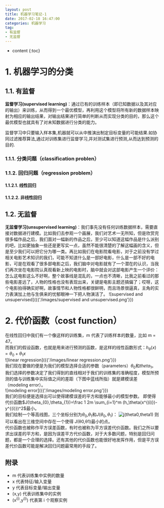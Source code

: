 ```yaml
---
layout: post
title: 机器学习笔记-1
date: 2017-02-18 16:47:00 
categories: 机器学习
tag: 
- 有监督
- 无监督
---
```


* content
{:toc}


# 1. 机器学习的分类
## 1.1. 有监督
**监督学习(supervised learning)**：通过已有的训练样本（即已知数据以及其对应的输出）来训练，从而得到一个最优模型，再利用这个模型将所有新的数据样本映射为相应的输出结果，对输出结果进行简单的判断从而实现分类的目的，那么这个最优模型也就具有了对未知数据进行分类的能力。

监督学习中只要输入样本集,机器就可以从中推演出制定目标变量的可能结果.如协同过滤推荐算法,通过对训练集进行监督学习,并对测试集进行预测,从而达到预测的目的.
### 1.1.1. 分类问题（classification problen）
### 1.1.2. 回归问题（regression problem）
#### 1.1.2.1. 线性回归
#### 1.1.2.2. 非线性回归
## 1.2. 无监督
**无监督学习(unsupervised learning)**：我们事先没有任何训练数据样本，需要直接对数据进行建模。比如我们去参观一个画展，我们对艺术一无所知，但是欣赏完很多幅作品之后，我们面对一幅新的作品之后，至少可以知道这幅作品是什么派别的吧，比如更抽象一些还是更写实一点，虽然不能很清楚的了解这幅画的含义，但是至少我们可以把它分为哪一类。再比如我们在电影院看电影，对于之前没有学过相关电影艺术知识的我们，可能不知道什么是一部好电影，什么是一部不好的电影，可是在观看了很多部电影之后，我们脑中对电影就有了一个潜在的认识，当我们再次坐在电影院认真观看新上映的电影时，脑中就会对这部电影产生一个评价：怎么这电影这么不好啊，整个故事线是混乱的，一点也不清晰，比我之前看过的那些电影差远了，人物的性格也没有表现出来，关键是电影主题还搞偏了；哎呀，这个电影拍得确实好啊，故事情节和人物性格都很鲜明，而且场景很逼真，主角的实力表演加上他与生俱来的忧郁眼神一下把人物演活了。
![supervised and unsupervised]({{'/images/supervised and unsupervised.png'}})
# 2. 代价函数（cost function）
在线性回归中我们有一个像这样的训练集，m 代表了训练样本的数量，比如 m = 47。  
而我们的假设函数，也就是用来进行预测的函数，是这样的线性函数形式：$h_{\theta}(x)=\theta_{0}+\theta_{1}x$  
![linear regression]({{'/images/linear regression.png'}})  
我们现在要做的便是为我们的模型选择合适的参数（parameters）$\theta_{0}$和$theta_{1}$。我们选择的参数决定了我们得到的直线相对于我们的训练集的准确程度，模型所预测的值与训练集中实际值之间的差距（下图中蓝线所指）就是建模误差（modeling error）。   
![modeling error]({{'/images/modeling error.png'}})  
我们的目标便是选择出可以使得建模误差的平方和能够最小的模型参数。 即使得代价函数$J(\theta_{0},\theta_{1})=\frac 1 2m \sum_{i=1}^m (h_\theta(x^{(i)})-y^{(i)})^2$最小。  
我们绘制一个等高线图，三个坐标分别为$\theta_{0}$,$\theta_{1}$和$J(\theta_{0},\theta_{1})$： 
![j(theta0,theta1)]({{'j(theta0theta1).png'}})
则可以看出在三维空间中存在一个使得 J(θ0,θ1)最小的点。  
代价函数也被称作平方误差函数，有时也被称为平方误差代价函数。我们之所以要求出误差的平方和，是因为误差平方代价函数，对于大多数问题，特别是回归问题，都是一个合理的选择。还有其他的代价函数也能很好地发挥作用，但是平方误差代价函数可能是解决回归问题最常用的手段了。  
## 附录
- m 代表训练集中实例的数量 
- x 代表特征/输入变量 
- y 代表目标变量/输出变量 
- (x,y) 代表训练集中的实例 
- (x<sup>(i)</sup>,y<sup>(i)</sup>) 代表第 i 个观察实例 
